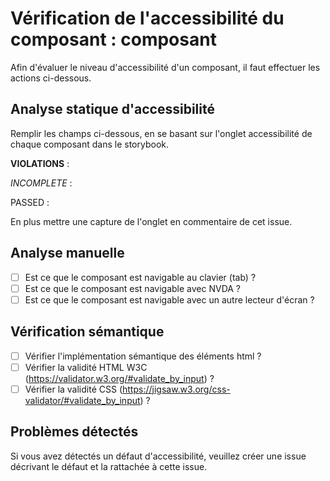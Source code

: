 # Vérification de l'accessibilité du composant : composant

Afin d'évaluer le niveau d'accessibilité d'un composant, il faut effectuer les actions ci-dessous.

## Analyse statique d'accessibilité

Remplir les champs ci-dessous, en se basant sur l'onglet accessibilité de chaque composant dans le storybook.

**VIOLATIONS** : 

*INCOMPLETE* :

PASSED :

En plus mettre une capture de l'onglet en commentaire de cet issue.

## Analyse manuelle

- [ ] Est ce que le composant est navigable au clavier (tab) ?
- [ ] Est ce que le composant est navigable avec NVDA ?
- [ ] Est ce que le composant est navigable avec un autre lecteur d'écran ?

## Vérification sémantique

- [ ] Vérifier l'implémentation sémantique des éléments html ?
- [ ] Vérifier la validité HTML W3C (https://validator.w3.org/#validate_by_input) ?
- [ ] Vérifier la validité CSS (https://jigsaw.w3.org/css-validator/#validate_by_input) ?

## Problèmes détectés

Si vous avez détectés un défaut d'accessibilité, veuillez créer une issue décrivant le défaut et la rattachée à cette issue.
